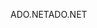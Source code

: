 <span data-ttu-id="01b35-101">ADO.NET</span><span class="sxs-lookup"><span data-stu-id="01b35-101">ADO.NET</span></span>